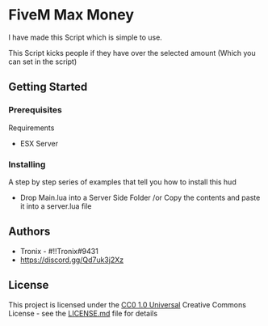 # FiveM Max Money

I have made this Script which is simple to use.

This Script kicks people if they have over the selected amount (Which you can set in the script)

## Getting Started


### Prerequisites

Requirements 
- ESX Server

### Installing

A step by step series of examples that tell you how to install this hud

- Drop Main.lua into a Server Side Folder /or Copy the contents and paste it into a server.lua file


## Authors

  - Tronix - #!!Tronix#9431
  - https://discord.gg/Qd7uk3j2Xz

## License

This project is licensed under the [CC0 1.0 Universal](LICENSE.md)
Creative Commons License - see the [LICENSE.md](LICENSE.md) file for
details
